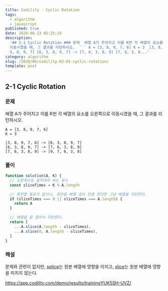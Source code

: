 ```yaml
---
title: Codility - Cyclic Rotation
tags:
  - algorithm
  - javascript
published: true
date: 2020-06-23 05:25:19
description:
  '## 2-1 Cyclic Rotation ### 문제  배열 A가 주어지고 이를 K번 각 배열의 요소를 오른쪽으로
  이동시켰을 때, 그 결과를 리턴하시오.  ``` A = [3, 8, 9, 7, 6] K = 3  [3, 8, 9, 7, 6] -> [6,
  3, 8, 9, 7] [6, 3, 8, 9, 7] -> [7, 6, 3, 8, 9] [7, 6, 3, 8...'
category: algorithm
slug: /2020/06/codility-02-01-cyclic-rotation/
template: post
---
```


## 2-1 Cyclic Rotation

### 문제

배열 A가 주어지고 이를 K번 각 배열의 요소를 오른쪽으로 이동시켰을 때, 그 결과를 리턴하시오.

```
A = [3, 8, 9, 7, 6]
K = 3

[3, 8, 9, 7, 6] -> [6, 3, 8, 9, 7]
[6, 3, 8, 9, 7] -> [7, 6, 3, 8, 9]
[7, 6, 3, 8, 9] -> [9, 7, 6, 3, 8]
```

### 풀이

```javascript
function solution(A, K) {
  // 오른쪽으로 움직여야 하는 횟수
  const sliceTimes = K % A.length

  // 회전할 필요가 없거나, 회전을 배열 길이 만큼 한다면 그냥 배열을 리턴한다.
  if (sliceTimes === 0 || sliceTimes === A.length) {
    return A
  }

  // 배열을 잘 잘라서 리턴한다.
  return [
    ...A.slice(A.length - sliceTimes),
    ...A.slice(0, A.length - sliceTimes),
  ]
}
```

### 해설

문제와 관련이 없지만, [splice](https://developer.mozilla.org/en-US/docs/Web/JavaScript/Reference/Global_Objects/Array/splice)는 원본 배열에 영향을 미치고, [slice](https://developer.mozilla.org/en-US/docs/Web/JavaScript/Reference/Global_Objects/Array/slice)는 원본 배열에 영향을 미치지 않는다.

https://app.codility.com/demo/results/trainingYUK5SH-UVZ/
